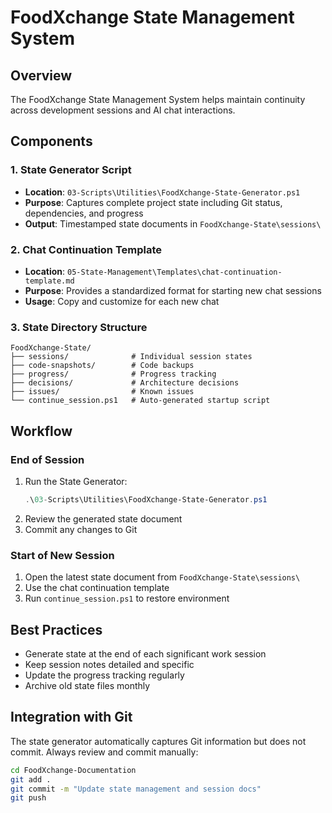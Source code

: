 # FoodXchange State Management System

## Overview
The FoodXchange State Management System helps maintain continuity across development sessions and AI chat interactions.

## Components

### 1. State Generator Script
- **Location**: `03-Scripts\Utilities\FoodXchange-State-Generator.ps1`
- **Purpose**: Captures complete project state including Git status, dependencies, and progress
- **Output**: Timestamped state documents in `FoodXchange-State\sessions\`

### 2. Chat Continuation Template
- **Location**: `05-State-Management\Templates\chat-continuation-template.md`
- **Purpose**: Provides a standardized format for starting new chat sessions
- **Usage**: Copy and customize for each new chat

### 3. State Directory Structure
```
FoodXchange-State/
├── sessions/              # Individual session states
├── code-snapshots/        # Code backups
├── progress/              # Progress tracking
├── decisions/             # Architecture decisions
├── issues/                # Known issues
└── continue_session.ps1   # Auto-generated startup script
```

## Workflow

### End of Session
1. Run the State Generator:
   ```powershell
   .\03-Scripts\Utilities\FoodXchange-State-Generator.ps1
   ```
2. Review the generated state document
3. Commit any changes to Git

### Start of New Session
1. Open the latest state document from `FoodXchange-State\sessions\`
2. Use the chat continuation template
3. Run `continue_session.ps1` to restore environment

## Best Practices
- Generate state at the end of each significant work session
- Keep session notes detailed and specific
- Update the progress tracking regularly
- Archive old state files monthly

## Integration with Git
The state generator automatically captures Git information but does not commit. Always review and commit manually:

```bash
cd FoodXchange-Documentation
git add .
git commit -m "Update state management and session docs"
git push
```
